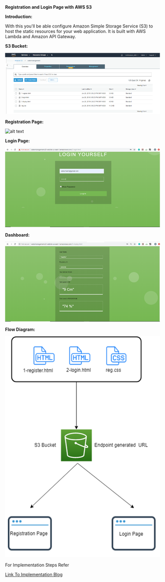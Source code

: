 **Registration and Login Page with**  **AWS S3**

**Introduction:**

With this you&#39;ll be able configure Amazon Simple Storage Service (S3) to host the static resources for your web application. It is built with AWS Lambda and Amazon API Gateway.

**S3 Bucket:**

![alt text](https://github.com/anujdev11/AWS-Registration-Login-and-Dashboard/blob/master/Images/S3bucket.png "Output_1")

**Registration Page:**

![alt text](https://github.com/anujdev11/AWS-Registration-Login-and-Dashboard/blob/master/Registration_page.png "Output_1")


**Login Page:**

![alt text](https://github.com/anujdev11/AWS-Registration-Login-and-Dashboard/blob/master/Images/Login_Page.png "Output_1")


**Dashboard:**

![alt text](https://github.com/anujdev11/AWS-Registration-Login-and-Dashboard/blob/master/Images/Dashboard.png "Output_1")


**Flow Diagram:**

![alt text](https://github.com/anujdev11/AWS-Registration-Login-and-Dashboard/blob/master/Images/Flow.png "Output_1")


For Implementation Steps Refer

[Link To Implementation Blog](https://goldenmace.com/blog/labs/explore-how-future-of-aws-greengrass-hinges-on-dynamodbpart-ii/ "Blog")